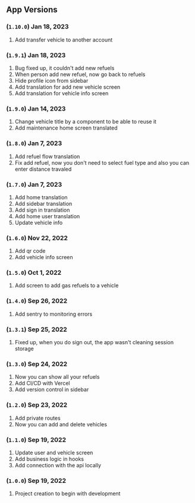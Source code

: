 ## App Versions

### (`1.10.0`) Jan 18, 2023
1. Add transfer vehicle to another account

### (`1.9.1`) Jan 18, 2023
1. Bug fixed up, it couldn't add new refuels
2. When person add new refuel, now go back to refuels
3. Hide profile icon from sidebar
4. Add translation for add new vehicle screen
5. Add translation for vehicle info screen

### (`1.9.0`) Jan 14, 2023
1. Change vehicle title by a component to be able to reuse it
2. Add maintenance home screen translated

### (`1.8.0`) Jan 7, 2023
1. Add refuel flow translation
2. Fix add refuel, now you don't need to select fuel type and also you can enter distance travaled

### (`1.7.0`) Jan 7, 2023
1. Add home translation
2. Add sidebar translation
3. Add sign in translation
4. Add home user translation
5. Update vehicle info

### (`1.6.0`) Nov 22, 2022
1. Add qr code
2. Add vehicle info screen

### (`1.5.0`) Oct 1, 2022
1. Add screen to add gas refuels to a vehicle

### (`1.4.0`) Sep 26, 2022
1. Add sentry to monitoring errors

### (`1.3.1`) Sep 25, 2022
1. Fixed up, when you do sign out, the app wasn't cleaning session storage

### (`1.3.0`) Sep 24, 2022
1. Now you can show all your refuels
2. Add CI/CD with Vercel
3. Add version control in sidebar

### (`1.2.0`) Sep 23, 2022
1. Add private routes
2. Now you can add and delete vehicles

### (`1.1.0`) Sep 19, 2022
1. Update user and vehicle screen
2. Add business logic in hooks
3. Add connection with the api locally

### (`1.0.0`) Sep 19, 2022
1. Project creation to begin with development
